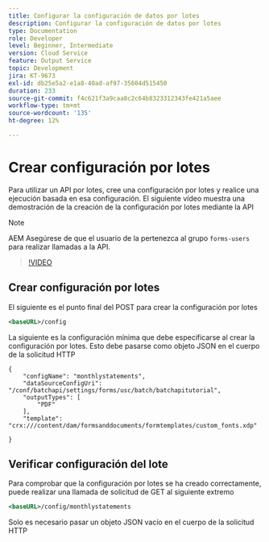 ```yaml
---
title: Configurar la configuración de datos por lotes
description: Configurar la configuración de datos por lotes
type: Documentation
role: Developer
level: Beginner, Intermediate
version: Cloud Service
feature: Output Service
topic: Development
jira: KT-9673
exl-id: db25e5a2-e1a8-40ad-af97-35604d515450
duration: 233
source-git-commit: f4c621f3a9caa8c2c64b8323312343fe421a5aee
workflow-type: tm+mt
source-wordcount: '135'
ht-degree: 12%

---
```


# Crear configuración por lotes

Para utilizar un API por lotes, cree una configuración por lotes y realice una ejecución basada en esa configuración. El siguiente vídeo muestra una demostración de la creación de la configuración por lotes mediante la API

>[!NOTE]
>AEM Asegúrese de que el usuario de la pertenezca al grupo ```forms-users``` para realizar llamadas a la API.


>[!VIDEO](https://video.tv.adobe.com/v/340241?quality=12&learn=on)

## Crear configuración por lotes

El siguiente es el punto final del POST para crear la configuración por lotes

```xml
<baseURL>/config
```

La siguiente es la configuración mínima que debe especificarse al crear la configuración por lotes. Esto debe pasarse como objeto JSON en el cuerpo de la solicitud HTTP

```
{
	"configName": "monthlystatements",
	"dataSourceConfigUri": "/conf/batchapi/settings/forms/usc/batch/batchapitutorial",
	"outputTypes": [
		"PDF"
	],
	"template": "crx:///content/dam/formsanddocuments/formtemplates/custom_fonts.xdp"

}
```

## Verificar configuración del lote

Para comprobar que la configuración por lotes se ha creado correctamente, puede realizar una llamada de solicitud de GET al siguiente extremo


```xml
<baseURL>/config/monthlystatements
```

Solo es necesario pasar un objeto JSON vacío en el cuerpo de la solicitud HTTP
